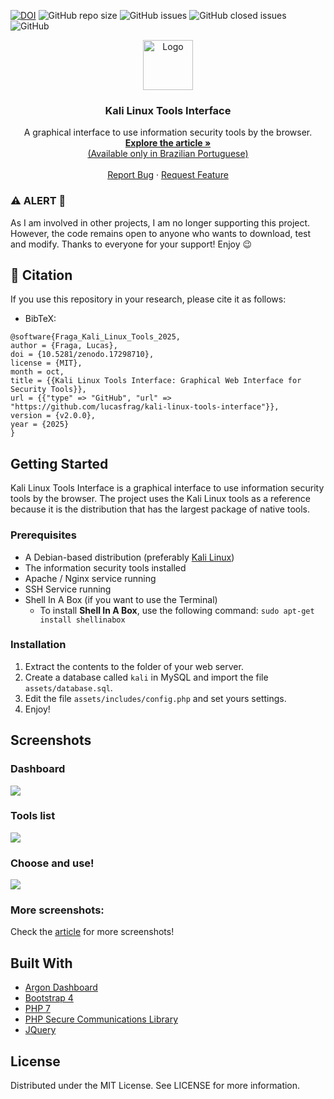 <!-- TO DO PROJECT SHIELDS -->
<a href="https://doi.org/10.5281/zenodo.17298709"><img src="https://zenodo.org/badge/178942548.svg" alt="DOI"></a>
<img alt="GitHub repo size" src="https://img.shields.io/github/repo-size/lucasfrag/Kali-Linux-Tools-Interface.svg?style=flat-square">  <img alt="GitHub issues" src="https://img.shields.io/github/issues-raw/lucasfrag/Kali-Linux-Tools-Interface.svg?style=flat-square"> <img alt="GitHub closed issues" src="https://img.shields.io/github/issues-closed-raw/lucasfrag/Kali-Linux-Tools-Interface.svg?style=flat-square"> <img alt="GitHub" src="https://img.shields.io/github/license/lucasfrag/Kali-Linux-Tools-Interface.svg?style=flat-square">


<!-- LOGO -->
<p align="center">
  <img src="assets/img/logo.png" alt="Logo" width="80" height="80">
  <h3 align="center">Kali Linux Tools Interface</h3>
  
  <p align="center">A graphical interface to use information security tools by the browser.
    <br />
      <a href="https://medium.com/@ti.lucasfraga/documenta%C3%A7%C3%A3o-do-projeto-final-de-ads-f80a1117841f">
        <strong>
          Explore the article »
        </strong><br>
          (Available only in Brazilian Portuguese)
        </a>
      <br />
      <br />
      <!--<a href="https://docs.google.com/forms/d/e/1FAIpQLSd3GeoAqW05PDLmlyrCaeQu877HyRyzE8Sk0E5p9w2XWV1k0Q/viewform">Feedback</a>
      ·-->
      <a href="https://github.com/lucasfrag/Kali-Linux-Tools-Interface/issues">Report Bug</a>
      ·
      <a href="https://github.com/lucasfrag/Kali-Linux-Tools-Interface/issues">Request Feature</a>
  </p>
</p>

<p>
  <h3>⚠️ ALERT 🚧 </h3>
As I am involved in other projects, I am no longer supporting this project.
However, the code remains open to anyone who wants to download, test and modify. Thanks to everyone for your support! Enjoy 😉
</p>

## 📖 Citation
If you use this repository in your research, please cite it as follows:

- BibTeX:
```
@software{Fraga_Kali_Linux_Tools_2025,
author = {Fraga, Lucas},
doi = {10.5281/zenodo.17298710},
license = {MIT},
month = oct,
title = {{Kali Linux Tools Interface: Graphical Web Interface for Security Tools}},
url = {{"type" => "GitHub", "url" => "https://github.com/lucasfrag/kali-linux-tools-interface"}},
version = {v2.0.0},
year = {2025}
}
```

<!-- GETTING STARTED -->
## Getting Started

Kali Linux Tools Interface is a graphical interface to use information security tools by the browser. The project uses the Kali Linux tools as a reference because it is the distribution that has the largest package of native tools.


### Prerequisites

- A Debian-based distribution (preferably [Kali Linux](https://www.kali.org/))
- The information security tools installed
- Apache / Nginx service running
- SSH Service running
- Shell In A Box (if you want to use the Terminal)
  - To install <b>Shell In A Box</b>, use the following command: `sudo apt-get install shellinabox`


### Installation

1. Extract the contents to the folder of your web server.
2. Create a database called `kali` in MySQL and import the file `assets/database.sql`.
3. Edit the file `assets/includes/config.php` and set yours settings.
4. Enjoy!

## Screenshots

### Dashboard
<img src="https://cdn-images-1.medium.com/max/800/1*hdhVWcYHeTAJDNy-Rc6oCg.png">

### Tools list
<img src="https://cdn-images-1.medium.com/max/800/1*-GHokqJ0OJMjHGlVuZvEfg.png">

### Choose and use!
<img src="https://cdn-images-1.medium.com/max/800/1*aE4IUekZ9SRg8HUCoFXAUA.png">

### More screenshots:
Check the <a href="https://medium.com/@ti.lucasfraga/documenta%C3%A7%C3%A3o-do-projeto-final-de-ads-f80a1117841f">article</a> for more screenshots!

## Built With
* [Argon Dashboard](https://demos.creative-tim.com/argon-dashboard/)
* [Bootstrap 4](https://getbootstrap.com)
* [PHP 7](https://php.net)
* [PHP Secure Communications Library](https://github.com/phpseclib/phpseclib)
* [JQuery](https://jquery.com)

## License
Distributed under the MIT License. See LICENSE for more information.





